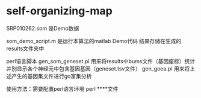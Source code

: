 # self-organizing-map

SRP010262.som 是Demo数据

som_demo_script.m 是运行本算法的matlab Demo代码
结果存储在生成的results文件夹中

perl语言脚本
gen_som_geneset.pl 用来将results中bums文件（基因座标）统计并别显示各个神经元中包含基因基因（geneset.tsv文件）
gen_goea.pl 用来将上述产生的基因集文件进行go富集分析

使用方法：需要配置perl语言环境 perl ****文件 
